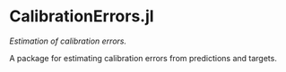# CalibrationErrors.jl

*Estimation of calibration errors.*

A package for estimating calibration errors from predictions and targets.

